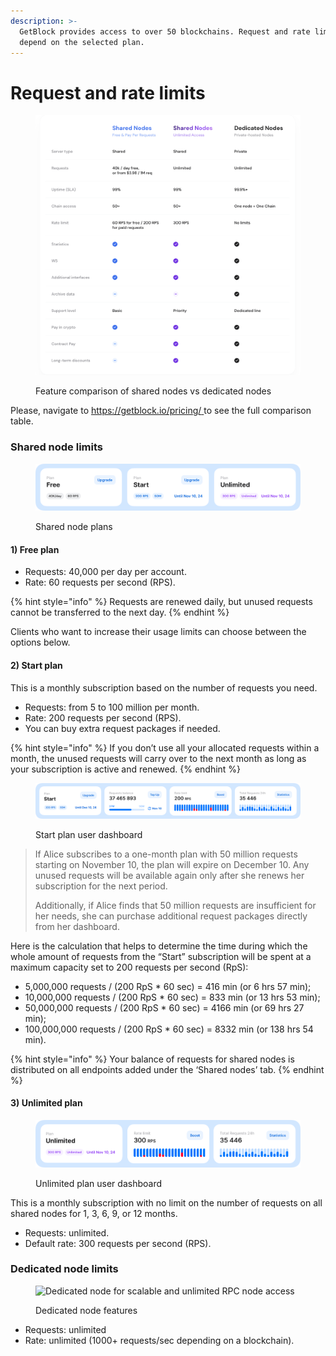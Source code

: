 ```yaml
---
description: >-
  GetBlock provides access to over 50 blockchains. Request and rate limits
  depend on the selected plan.
---
```


# Request and rate limits

<figure><img src="../../.gitbook/assets/Docs_pricing.jpg" alt="Comparison table of GetBlock&#x27;s shared vs dedicated nodes"><figcaption><p>Feature comparison of shared nodes vs dedicated nodes</p></figcaption></figure>

Please, navigate to [https://getblock.io/pricing/ ](https://getblock.io/pricing/)to see the full comparison table.

### Shared node limits

<figure><img src="../../.gitbook/assets/Docs_shared_limits.jpg" alt="Shared RPC node plans and options"><figcaption><p>Shared node plans</p></figcaption></figure>

#### 1) Free plan

* Requests: 40,000 per day per account.
* Rate: 60 requests per second (RPS).

{% hint style="info" %}
Requests are renewed daily, but unused requests cannot be transferred to the next day.&#x20;
{% endhint %}

Clients who want to increase their usage limits can choose between the options below.

#### 2) Start plan

This is a monthly subscription based on the number of requests you need.

* Requests: from 5 to 100 million per month.
* Rate: 200 requests per second (RPS).
* You can buy extra request packages if needed.

{% hint style="info" %}
If you don’t use all your allocated requests within a month, the unused requests will carry over to the next month as long as your subscription is active and renewed.&#x20;
{% endhint %}

<figure><img src="../../.gitbook/assets/Shared_limits_Start.jpg" alt="Start RPC node plan limits"><figcaption><p>Start plan user dashboard</p></figcaption></figure>

> If Alice subscribes to a one-month plan with 50 million requests starting on November 10, the plan will expire on December 10. Any unused requests will be available again only after she renews her subscription for the next period.
>
> Additionally, if Alice finds that 50 million requests are insufficient for her needs, she can purchase additional request packages directly from her dashboard.

Here is the calculation that helps to determine the time during which the whole amount of requests from the “Start” subscription will be spent at a maximum capacity set to 200 requests per second (RpS):

* 5,000,000 requests / (200 RpS \* 60 sec) = 416 min (or 6 hrs 57 min);
* 10,000,000 requests / (200 RpS \* 60 sec) = 833 min (or 13 hrs 53 min);
* 50,000,000 requests / (200 RpS \* 60 sec) = 4166 min (or 69 hrs 27 min);
* 100,000,000 requests / (200 RpS \* 60 sec) = 8332 min (or 138 hrs 54 min).

{% hint style="info" %}
Your balance of requests for shared nodes is distributed on all endpoints added under the ‘Shared nodes’ tab.
{% endhint %}

#### 3) Unlimited plan

<figure><img src="../../.gitbook/assets/Docs_unlim_dashboard.jpg" alt="RPC node with unlimited access"><figcaption><p>Unlimited plan user dashboard</p></figcaption></figure>

This is a monthly subscription with no limit on the number of requests on all shared nodes for 1, 3, 6, 9, or 12 months.

* Requests: unlimited.
* Default rate: 300 requests per second (RPS).

### Dedicated node limits

<figure><img src="../../.gitbook/assets/Docs_dedic_limits.svg" alt="Dedicated node for scalable and unlimited RPC node access"><figcaption><p>Dedicated node features</p></figcaption></figure>

* Requests: unlimited
* Rate: unlimited (1000+ requests/sec depending on a blockchain).
